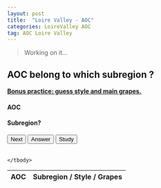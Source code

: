 ```yaml
---
layout: post
title:  "Loire Valley - AOC"
categories: LoireValley AOC
tag: AOC Loire Valley
---
```


<blockquote>
  <p>Working on it...</p>
</blockquote>

<div class="text-center">
	<h2>AOC belong to which subregion ?</h2>
	<strong class="text-primary"><u> Bonus practice: guess style and main grapes.</u> </strong>
	<h4 class="text-danger" id="bdx">AOC</h4>
	<h4 class="text-success" id="bdx_answer">Subregion?</h4>
	<button type="button" class="btn btn-success" id="test_me">Next</button>
	<button type="button" class="btn btn-danger" id="answer">Answer</button>
	<button type="button" class="btn btn-primary" id="study">Study</button>
</div>

<br>

<table class="table table-condensed hide" id="study_table">
	<thead>
		<tr> 
			<th>AOC</th>
			<th>Subregion / Style / Grapes</th>
		</tr>
	</thead>
	<tbody>
		
	</tbody> 
</table>

<script>
	var chateaux = ["Anjou", "Anjou Villages Brissac", "Anjou-Coteaux de la Loire", "Anjou-Villages", "Bonnezeaux", "Cabernet d' Anjou", "Cabernet de Saumur", "Coteaux de Saumur", "Coteaux de l' Aubance", "Coteaux du Layon", "Haut-Poitou", "Quarts de Chaume", "Rosé d'Anjou", "Saumur", "Saumur-Champigny", "Savennières", "Savennières Coulée de Serrant", "Savennières Roche Aux Moines", "Coteaux du Giennois", "Menetou-Salon", "Orléans", "Orléans-Cléry", "Pouilly Fumé", "Pouilly-sur-Loire", "Quincy Reuilly", "Sancerre", "Crémant de Loire", "Rosé de Loire", "Coteaux d' Ancenis", "Fiefs Vendéens", "Gros Plant du Pays Nantais", "Muscadet", "Muscadet Coteaux de la Loire", "Muscadet Côte de Grandlieu", "Muscadet Sèvre-et-Maine", "Bourgueil", "Cheverny", "Chinon", "Coteaux du Loir", "Coteaux du Vendômois", "Cour-Cheverny", "Jasnières", "Montlouis-sur-Loire", "Saint-Nicolas-de-bourgueil", "Touraine", "Touraine Noble-Joué", "Valençay", "Vouvray"];

	var chateaux_answers = ["Anjou-Saumur", "Anjou-Saumur", "Anjou-Saumur", "Anjou-Saumur", "Anjou-Saumur", "Anjou-Saumur", "Anjou-Saumur", "Anjou-Saumur", "Anjou-Saumur", "Anjou-Saumur", "Anjou-Saumur", "Anjou-Saumur", "Anjou-Saumur", "Anjou-Saumur", "Anjou-Saumur", "Anjou-Saumur", "Anjou-Saumur", "Anjou-Saumur", "Central Vineyards", "Central Vineyards", "Central Vineyards", "Central Vineyards", "Central Vineyards", "Central Vineyards", "Central Vineyards", "Central Vineyards", "General Appellation", "General Appellation", "Pays Nantais", "Pays Nantais", "Pays Nantais", "Pays Nantais", "Pays Nantais", "Pays Nantais", "Pays Nantais", "Touraine", "Touraine", "Touraine", "Touraine", "Touraine", "Touraine", "Touraine", "Touraine", "Touraine", "Touraine", "Touraine", "Touraine", "Touraine"];
	
	// generating study table
	var counter = 0
	for (var i = chateaux.length - 1; i >= 0; i--) {
		$("tbody").append("<tr><td>" + chateaux[counter] + "</td><td>" + chateaux_answers[counter] + "</td></tr>");
		counter++
	};

	//clicking JS logic
	$("#test_me").click(function(){
		var rand = Math.floor(Math.random()*chateaux.length)
		var chateau = chateaux[rand];
		var chateau_answer = chateaux_answers[rand];
		$("#bdx").empty();
		$("#bdx_answer").empty();
		$("#bdx_answer").append("Answer");
		$("#bdx").append("<span>" + chateau + "</span>");
		$("#answer").click(function(){
			$("#bdx_answer").empty();
			$("#bdx_answer").append("<span>" + chateau_answer + "</span>");
		});
	});

	var hide = true
	$("#study").click(function(){
		if (hide) {
			$( "#study_table" ).removeClass("hide");
			hide = false;
		}else{
			$( "#study_table" ).addClass("hide");
			hide = true;
		};
	});
</script>